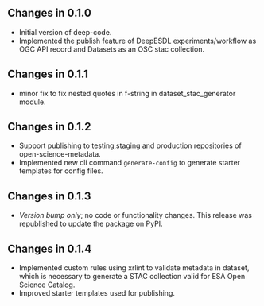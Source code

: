 ## Changes in 0.1.0

- Initial version of deep-code.
- Implemented the publish feature of DeepESDL experiments/workflow as OGC API record 
  and Datasets as an OSC stac collection.

## Changes in 0.1.1

- minor fix to fix nested quotes in f-string in dataset_stac_generator module.

## Changes in 0.1.2

- Support publishing to testing,staging and production repositories of 
  open-science-metadata.
- Implemented new cli command `generate-config` to generate starter templates for 
  config files.

## Changes in 0.1.3

- _Version bump only_; no code or functionality changes. This release was 
  republished to update the package on PyPI.

## Changes in 0.1.4

- Implemented custom rules using xrlint to validate metadata in dataset, which is necessary to 
  generate a STAC collection valid for ESA Open Science Catalog.
- Improved starter templates used for publishing.